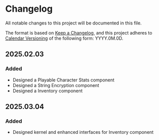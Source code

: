 # Changelog

All notable changes to this project will be documented in this file.

The format is based on [Keep a Changelog](https://keepachangelog.com/en/1.1.0/),
and this project adheres to [Calendar Versioning](https://calver.org/) of
the following form: YYYY.0M.0D.

## 2025.02.03

### Added

- Designed a Playable Character Stats component
- Designed a String Encryption component
- Designed a Inventory component

## 2025.03.04

### Added

- Designed kernel and enhanced interfaces for Inventory component
